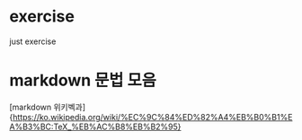 # exercise
just exercise

# markdown 문법 모음 
[markdown 위키벡과] {https://ko.wikipedia.org/wiki/%EC%9C%84%ED%82%A4%EB%B0%B1%EA%B3%BC:TeX_%EB%AC%B8%EB%B2%95}
